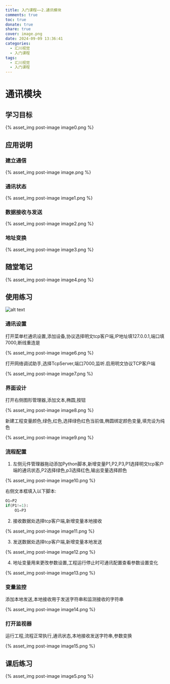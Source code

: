 ```yaml
---
title: 入门课程——2.通讯模块
comments: true
toc: true
donate: true
share: true
cover: image.png
date: 2024-09-09 13:36:41
categories: 
  - 汇川视觉
  - 入门课程
tags:
  - 汇川视觉
  - 入门课程
---
```


# 通讯模块

## 学习目标

{% asset_img post-image image0.png %}

## 应用说明

### 建立通信

{% asset_img post-image image.png %}

### 通讯状态

{% asset_img post-image image1.png %}

### 数据接收与发送

{% asset_img post-image image2.png %}

### 地址变换

{% asset_img post-image image3.png %}

## 随堂笔记

{% asset_img post-image image4.png %}

## 使用练习

![alt text](image.png)

### 通讯设置

打开菜单栏通讯设置,添加设备,协议选择明文tcp客户端,IP地址填127.0.0.1,端口填7000,断线重连是

{% asset_img post-image image6.png %}

打开网络调试助手,选择TcpServer,端口7000,监听.启用明文协议TCP客户端

{% asset_img post-image image7.png %}

### 界面设计

打开右侧图形管理器,添加文本,椭圆,按钮

{% asset_img post-image image8.png %}

新建工程变量颜色,绿色,红色,选择绿色红色当前值,椭圆绑定颜色变量,填充设为纯色

{% asset_img post-image image9.png %}

### 流程配置

1. 左侧元件管理器拖动添加Python脚本,新增变量P1,P2,P3,P1选择明文tcp客户端的通讯状态,P2选择绿色,p3选择红色,输出变量选择颜色

{% asset_img post-image image10.png %}

右侧文本框填入以下脚本:

```python
O1=P2
if(P1!=1):
    O1=P3
```

2. 接收数据处选择tcp客户端,新增变量本地接收

{% asset_img post-image image11.png %}

3. 发送数据处选择tcp客户端,新增变量本地发送

{% asset_img post-image image12.png %}

4. 地址变量用来更改参数设置,工程运行停止时可通讯配置查看参数设置变化

{% asset_img post-image image13.png %}

### 变量监控

添加本地发送,本地接收用于发送字符串和监测接收的字符串

{% asset_img post-image image14.png %}

### 打开监视器

运行工程,流程正常执行,通讯状态,本地接收发送字符串,参数变换

{% asset_img post-image image15.png %}

## 课后练习

{% asset_img post-image image5.png %}









